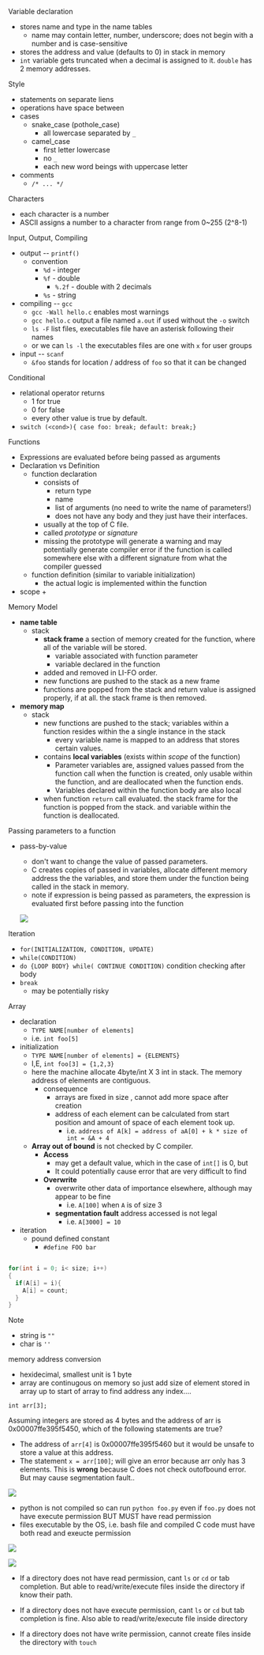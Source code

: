 

Variable declaration
+ stores name and type in the name tables
  + name may contain letter, number, underscore; does not begin with a number and is case-sensitive
+ stores the address and value (defaults to 0) in stack in memory
+ `int` variable gets truncated when a decimal is assigned to it. `double` has 2 memory addresses.


Style
+ statements on separate liens
+ operations have space between
+ cases
  + snake_case (pothole_case)
    + all lowercase separated by `_`
  + camel_case
    + first letter lowercase
    + no `_`
    + each new word beings with uppercase letter
+ comments
  + `/* ... */`

Characters
+ each character is a number
+ ASCII assigns a number to a character from range from 0~255 (2^8-1)



Input, Output, Compiling
+ output -- `printf()`
  + convention
    + `%d` - integer
    + `%f` - double
      + `%.2f` - double with 2 decimals
    + `%s` - string
+ compiling -- `gcc`
  + `gcc -Wall hello.c` enables most warnings
  + `gcc hello.c` output a file named `a.out` if used without the `-o` switch
  + `ls -F` list files, executables file have an asterisk following their names
  + or we can `ls -l` the executables files are one with `x` for user groups
+ input -- `scanf`
  + `&foo` stands for location / address of `foo` so that it can be changed



Conditional
+ relational operator returns
  + 1 for true
  + 0 for false
  + every other value is true by default.
+ `switch (<cond>){ case foo: break; default: break;}`



Functions
+ Expressions are evaluated before being passed as arguments
+ Declaration vs Definition
  + function declaration
    + consists of
      + return type
      + name
      + list of arguments (no need to write the name of parameters!)
      + does not have any body and they just have their interfaces.
    + usually at the top of C file.
    + called _prototype_ or _signature_
    + missing the prototype will generate a warning and may potentially generate compiler error if the function is called somewhere else with a different signature from what the compiler guessed
  + function definition (similar to variable initialization)
    + the actual logic is implemented within the function
+ scope
  +


Memory Model
+ __name table__
  + stack
    + __stack frame__ a section of memory created for the function, where all of the variable will be stored.   
      + variable associated with function parameter
      + variable declared in the function
    + added and removed in LI-FO order.
    + new functions are pushed to the stack as a new frame
    + functions are popped from the stack and return value is assigned properly, if at all. the stack frame is then removed.
+ __memory map__
  + stack
    + new functions are pushed to the stack; variables within a function resides within the a single instance in the stack
      + every variable name is mapped to an address that stores certain values.
    + contains __local variables__ (exists within _scope_ of the function)
      + Parameter variables are, assigned values passed from the function call when the function is created, only usable within the function, and are deallocated when the function ends.
      + Variables declared within the function body are also local
    + when function `return` call evaluated. the stack frame for the function is popped from the stack. and variable within the function is deallocated.


Passing parameters to a function
+ pass-by-value
  + don't want to change the value of passed parameters.
  + C creates copies of passed in variables, allocate different memory address the the variables, and store them under the function being called in the stack in memory.
  + note if expression is being passed as parameters, the expression is evaluated first before passing into the function

   ![](assets/READMD-9b261.png)



Iteration
  + `for(INITIALIZATION, CONDITION, UPDATE)`
  + `while(CONDITION)`
  + `do {LOOP BODY} while( CONTINUE CONDITION)` condition checking after body
  + `break`
    + may be potentially risky


Array
+ declaration
  + `TYPE NAME[number of elements]`
  + i.e. `int foo[5]`
+ initialization
  + `TYPE NAME[number of elements] = {ELEMENTS}`
  + I,E, `int foo[3] = {1,2,3}`
  + here the machine allocate 4byte/int X 3 int in stack. The memory address of elements are contiguous.
    + consequence
      + arrays are fixed in size , cannot add more space after creation
      + address of each element can be calculated from start position and amount of space of each element took up.
        + i.e. `address of A[k] = address of aA[0] + k * size of int = &A + 4`
  + __Array out of bound__ is not checked by C compiler.
    + __Access__
      + may get a default value, which in the case of `int[]` is 0, but
      + It could potentially cause error that are very difficult to find
    + __Overwrite__
      + overwrite other data of importance elsewhere, although may appear to be fine
        + i.e. `A[100]` when `A` is of size 3
      + __segmentation fault__ address accessed is not legal
        + i.e. `A[3000] = 10`
+ iteration
  + pound defined constant
    + `#define FOO bar`


```c

for(int i = 0; i< size; i++)
{
  if(A[i] = i){
    A[i] = count;
  }
}
```



Note
+ string is `""`
+ char is `''`



memory address conversion
+ hexidecimal, smallest unit is 1 byte
+ array are continugous on memory so just add size of element stored in array up to start of array to find address any index....



`int arr[3];`

Assuming integers are stored as 4 bytes and the address of arr is 0x00007ffe395f5450, which of the following statements are true?

+ The address of `arr[4]` is 0x00007ffe395f5460 but it would be unsafe to store a value at this address.
+ The statement `x = arr[100]`; will give an error because arr only has 3 elements. This is __wrong__ because C does not check outofbound error. But may cause segmentation fault..




![](assets/READMD-6fe93.png)

+ python is not compiled so can run `python foo.py` even if `foo.py` does not have execute permission BUT MUST have read permission
+ files executable by the OS, i.e. bash file and compiled C code must have both read and exeucte permission

![](assets/READMD-6d45e.png)



![](assets/READMD-0290e.png)

+ If a directory does not have read permission, cant `ls` or `cd` or tab completion. But able to read/write/execute files inside the directory if know their path.

+ If a directory does not have execute permission, cant `ls` or `cd` but tab completion is fine. Also able to read/write/execute file inside directory

+ If a directory does not have write permission, cannot create files inside the directory with `touch`
